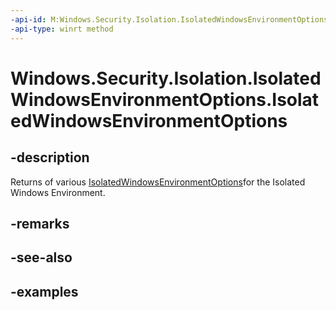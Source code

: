 ```yaml
---
-api-id: M:Windows.Security.Isolation.IsolatedWindowsEnvironmentOptions.#ctor
-api-type: winrt method
---
```


<!-- Method syntax.
public IsolatedWindowsEnvironmentOptions.IsolatedWindowsEnvironmentOptions()
-->

# Windows.Security.Isolation.IsolatedWindowsEnvironmentOptions.IsolatedWindowsEnvironmentOptions

## -description
Returns of various [IsolatedWindowsEnvironmentOptions](isolatedwindowsenvironmentoptions.md)for the Isolated Windows Environment.
## -remarks

## -see-also

## -examples


